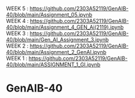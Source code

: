 WEEK 5 : https://github.com/2303A52119/GenAIB-40/blob/main/Assignment_05.ipynb          
WEEK 4 : https://github.com/2303A52119/GenAIB-40/blob/main/Assignment_4_GEN_Ai(2119).ipynb      
WEEK 3 : https://github.com/2303A52119/GenAIB-40/blob/main/Gen_AI_Assignment_3.ipynb                                                
WEEK 2 : https://github.com/2303A52119/GenAIB-40/blob/main/Assignment_2_GenAI.ipynb                                                   
WEEK 1 : https://github.com/2303A52119/GenAIB-40/blob/main/ASSIGNMENT_1_GI.ipynb                                    

# GenAIB-40
